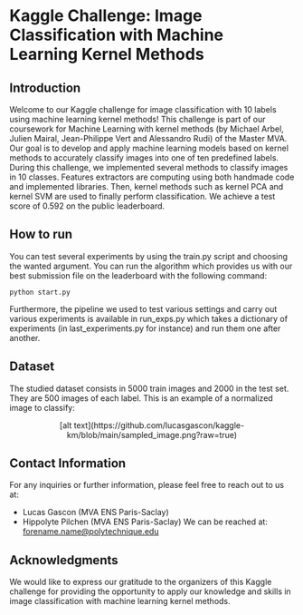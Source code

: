 # Kaggle Challenge: Image Classification with Machine Learning Kernel Methods

## Introduction

Welcome to our Kaggle challenge for image classification with 10 labels using machine learning kernel methods! This challenge is part of our coursework for Machine Learning with kernel methods (by Michael Arbel, Julien Mairal, Jean-Philippe Vert and Alessandro Rudi) of the Master MVA. Our goal is to develop and apply machine learning models based on kernel methods to accurately classify images into one of ten predefined labels. During this challenge, we implemented several methods to classify images in 10 classes. Features extractors are computing using both handmade code and implemented libraries. Then, kernel methods such as kernel PCA and kernel SVM are used to finally perform classification. We achieve a test score of 0.592 on the public leaderboard.

## How to run 

You can test several experiments by using the train.py script and choosing the wanted argument. You can run the algorithm which provides us with our best submission file on the leaderboard with the following command:
   ```
   python start.py
   ```
Furthermore, the pipeline we used to test various settings and carry out various experiments is available in run_exps.py which takes a dictionary of experiments (in last_experiments.py for instance) and run them one after another. 

## Dataset 

The studied dataset consists in 5000 train images and 2000 in the test set. They are 500 images of each label. This is an example of a normalized image to classify:
<p align="center">
   [alt text](https://github.com/lucasgascon/kaggle-km/blob/main/sampled_image.png?raw=true)
</p>


## Contact Information

For any inquiries or further information, please feel free to reach out to us at:

- Lucas Gascon (MVA ENS Paris-Saclay)
- Hippolyte Pilchen (MVA ENS Paris-Saclay)
We can be reached at: forename.name@polytechnique.edu

## Acknowledgments

We would like to express our gratitude to the organizers of this Kaggle challenge for providing the opportunity to apply our knowledge and skills in image classification with machine learning kernel methods.



